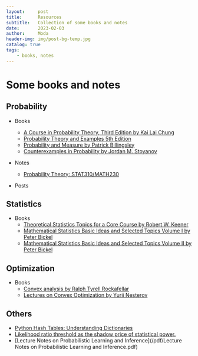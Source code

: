 ```yaml
---
layout:     post
title:      Resources
subtitle:   Collection of some books and notes
date:       2023-02-03
author:     Moda
header-img: img/post-bg-temp.jpg
catalog: true
tags:
    - books, notes
---
```


# Some books and notes

## Probability
* Books
    - [A Course in Probability Theory, Third Edition by Kai Lai Chung](https://drive.google.com/file/d/16SU4cy6KsF0dHmQVwhdYPg-WzJxfacVB/view?usp=share_link)
    - [Probability Theory and Examples 5th Edition](https://drive.google.com/file/d/1RJ5zntLl_NgNORjYcc70Lc_7iTyiGOXf/view?usp=share_link)
    - [Probability and Measure by Patrick Billingsley](https://drive.google.com/file/d/1SGKt7OKxMkGUo91Go-aMN57mQ8k5S_xn/view?usp=share_link)
    - [Counterexamples in Probability by Jordan M. Stoyanov](https://drive.google.com/file/d/1jBsa7W6kt4Ae2ukxlJ79r2WFXGXrabFG/view?usp=share_link)
* Notes
    - [Probability Theory: STAT310/MATH230](https://drive.google.com/file/d/1do3Y_L2KIasYpskCfbvwuzgI3VGmxvrh/view?usp=share_link)

* Posts

## Statistics
* Books
    - [Theoretical Statistics Topics for a Core Course by Robert W. Keener](https://drive.google.com/file/d/1tFn9Q0dkC5H0fxSojPVzoqd6iQXt7p5E/view?usp=share_link)
    - [Mathematical Statistics Basic Ideas and Selected Topics Volume I by Peter Bickel](https://drive.google.com/file/d/1GgU2ESz5TxO6DeQCxmXSVTvgK45OeS63/view?usp=share_link)
    - [Mathematical Statistics Basic Ideas and Selected Topics Volume II by Peter Bickel](https://drive.google.com/file/d/12Y6eTfAXo6Gab6Eg0dptYsH8OEoySiBI/view?usp=share_link)

## Optimization
* Books
    - [Convex analysis by Ralph Tyrell Rockafellar](https://drive.google.com/file/d/1osLEMblGBOjm1hp9IlTMM6zFWb3tAc7T/view?usp=share_link)
    - [Lectures on Convex Optimization by Yurii Nesterov](https://drive.google.com/file/d/1YXzYp-fvvUWPWCUGP72dNAEZTLVBxo52/view?usp=share_link)

## Others
* [Python Hash Tables: Understanding Dictionaries](https://thepythoncorner.com/posts/2020-08-21-hash-tables-understanding-dictionaries/)
* [Likelihood ratio threshold as the shadow price of statistical power.](http://bactra.org/weblog/630.html)
* [Lecture Notes on Probabilistic Learning and Inference](/pdf/Lecture Notes on Probabilistic Learning and Inference.pdf)
